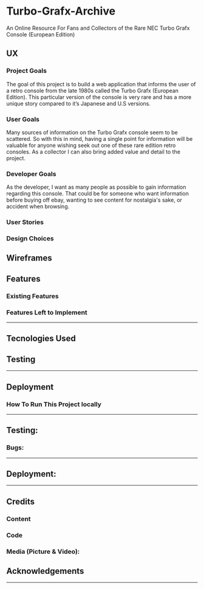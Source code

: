 # Turbo-Grafx-Archive 
An Online Resource For Fans and Collectors of the Rare NEC Turbo Grafx Console (European Edition)

## UX

### Project Goals
The goal of this project is to build a web application that informs the user of a retro console from the late 1980s called the Turbo Grafx (European Edition).  This particular version of the console is very rare and has a more unique story compared to it’s Japanese and U.S versions. 

### User Goals
Many sources of information on the Turbo Grafx console seem to be scattered. So with this in mind, having a single point for information will be valuable for anyone wishing seek out one of these rare edition retro consoles. As a collector I can also bring added value and detail to the project.

### Developer Goals
As the developer, I want as many people as possible to gain information regarding this console. That could be for someone who want information before buying off ebay, wanting to see content for nostalgia's sake, or accident when browsing.

### User Stories

### Design Choices

Wireframes
---
## Features

### Existing Features
### Features Left to Implement
---
## Tecnologies Used

## Testing 
---
## Deployment

### How To Run This Project locally
---

## Testing:
### Bugs:

---

## Deployment:

---

## Credits

### Content
### Code
### Media (Picture & Video):
## Acknowledgements
---










